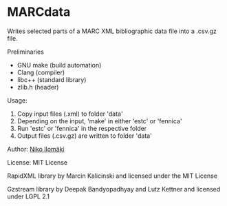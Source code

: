 # MARCdata
Writes selected parts of a MARC XML bibliographic data file into a .csv.gz file.

Preliminaries

+ GNU make (build automation)
+ Clang (compiler)
+ libc++ (standard library)
+ zlib.h (header)

Usage:

1. Copy input files (.xml) to folder 'data'
1. Depending on the input, 'make' in either 'estc' or 'fennica'
1. Run 'estc' or 'fennica' in the respective folder
1. Output files (.csv.gz) are written to folder 'data'

Author: [Niko Ilomäki](https://github.com/NVI/)

License: MIT License

RapidXML library by Marcin Kalicinski and licensed under the MIT License

Gzstream library by Deepak Bandyopadhyay and Lutz Kettner and licensed under LGPL 2.1
